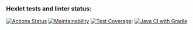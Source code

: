 ### Hexlet tests and linter status:
[![Actions Status](https://github.com/evg-c/java-project-78/workflows/hexlet-check/badge.svg)](https://github.com/evg-c/java-project-78/actions)
[![Maintainability](https://api.codeclimate.com/v1/badges/176ef5083cca208a92ee/maintainability)](https://codeclimate.com/github/evg-c/java-project-78/maintainability)
[![Test Coverage](https://api.codeclimate.com/v1/badges/176ef5083cca208a92ee/test_coverage)](https://codeclimate.com/github/evg-c/java-project-78/test_coverage):
[![Java CI with Gradle](https://github.com/evg-c/java-project-78/actions/workflows/gradle.yml/badge.svg)](https://github.com/evg-c/java-project-78/actions/workflows/gradle.yml)
